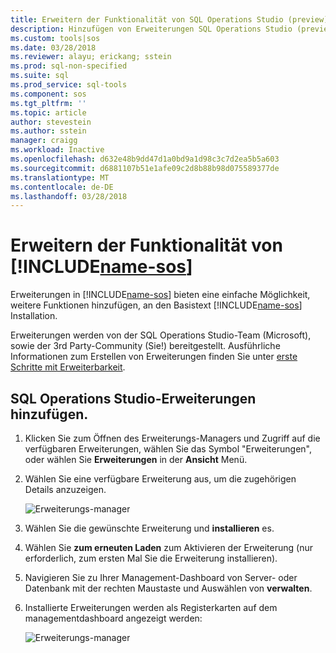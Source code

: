 ```yaml
---
title: Erweitern der Funktionalität von SQL Operations Studio (preview) | Microsoft Docs
description: Hinzufügen von Erweiterungen SQL Operations Studio (preview)
ms.custom: tools|sos
ms.date: 03/28/2018
ms.reviewer: alayu; erickang; sstein
ms.prod: sql-non-specified
ms.suite: sql
ms.prod_service: sql-tools
ms.component: sos
ms.tgt_pltfrm: ''
ms.topic: article
author: stevestein
ms.author: sstein
manager: craigg
ms.workload: Inactive
ms.openlocfilehash: d632e48b9dd47d1a0bd9a1d98c3c7d2ea5b5a603
ms.sourcegitcommit: d6881107b51e1afe09c2d8b88b98d075589377de
ms.translationtype: MT
ms.contentlocale: de-DE
ms.lasthandoff: 03/28/2018
---
```

# <a name="extend-the-functionality-of-includename-sosincludesname-sos-shortmd"></a>Erweitern der Funktionalität von [!INCLUDE[name-sos](../includes/name-sos-short.md)]

Erweiterungen in [!INCLUDE[name-sos](../includes/name-sos-short.md)] bieten eine einfache Möglichkeit, weitere Funktionen hinzufügen, an den Basistext [!INCLUDE[name-sos](../includes/name-sos-short.md)] Installation. 

Erweiterungen werden von der SQL Operations Studio-Team (Microsoft), sowie der 3rd Party-Community (Sie!) bereitgestellt. Ausführliche Informationen zum Erstellen von Erweiterungen finden Sie unter [erste Schritte mit Erweiterbarkeit](https://github.com/Microsoft/sqlopsstudio/wiki/Getting-started-with-Extensibility).


## <a name="add-sql-operations-studio-extensions"></a>SQL Operations Studio-Erweiterungen hinzufügen.

1. Klicken Sie zum Öffnen des Erweiterungs-Managers und Zugriff auf die verfügbaren Erweiterungen, wählen Sie das Symbol "Erweiterungen", oder wählen Sie **Erweiterungen** in der **Ansicht** Menü.
2. Wählen Sie eine verfügbare Erweiterung aus, um die zugehörigen Details anzuzeigen.

   ![Erweiterungs-manager](media/extensions/extension-manager.png)

1. Wählen Sie die gewünschte Erweiterung und **installieren** es.
2. Wählen Sie **zum erneuten Laden** zum Aktivieren der Erweiterung (nur erforderlich, zum ersten Mal Sie die Erweiterung installieren).
1. Navigieren Sie zu Ihrer Management-Dashboard von Server- oder Datenbank mit der rechten Maustaste und Auswählen von **verwalten**.
2. Installierte Erweiterungen werden als Registerkarten auf dem managementdashboard angezeigt werden:

   ![Erweiterungs-manager](media/extensions/dashboard-extensions.png)



